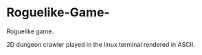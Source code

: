 # Roguelike-Game-
Roguelike game.

2D dungeon crawler played in the linux terminal rendered in ASCII.
